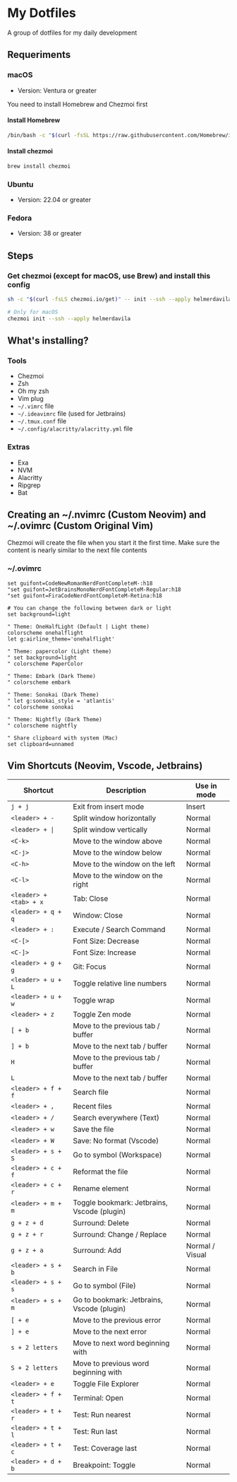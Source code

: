 # My Dotfiles

A group of dotfiles for my daily development

## Requeriments

### macOS

- Version: Ventura or greater

You need to install Homebrew and Chezmoi first

#### Install Homebrew

```bash
/bin/bash -c "$(curl -fsSL https://raw.githubusercontent.com/Homebrew/install/HEAD/install.sh)"
```

#### Install chezmoi

```bash
brew install chezmoi
```

### Ubuntu

- Version: 22.04 or greater

### Fedora

- Version: 38 or greater

## Steps

### Get chezmoi (except for macOS, use Brew) and install this config

```bash
sh -c "$(curl -fsLS chezmoi.io/get)" -- init --ssh --apply helmerdavila
```

```bash
# Only for macOS
chezmoi init --ssh --apply helmerdavila
```

## What's installing?

### Tools

- Chezmoi
- Zsh
- Oh my zsh
- Vim plug
- `~/.vimrc` file
- `~/.ideavimrc` file (used for Jetbrains)
- `~/.tmux.conf` file
- `~/.config/alacritty/alacritty.yml` file

### Extras

- Exa
- NVM
- Alacritty
- Ripgrep
- Bat

## Creating an ~/.nvimrc (Custom Neovim) and ~/.ovimrc (Custom Original Vim)

Chezmoi will create the file when you start it the first time. Make sure the content is nearly similar to the next file contents

### ~/.ovimrc

```vim
set guifont=CodeNewRomanNerdFontCompleteM-:h18
"set guifont=JetBrainsMonoNerdFontCompleteM-Regular:h18
"set guifont=FiraCodeNerdFontCompleteM-Retina:h18

# You can change the following between dark or light
set background=light

" Theme: OneHalfLight (Default | Light theme)
colorscheme onehalflight
let g:airline_theme='onehalflight'

" Theme: papercolor (Light theme)
" set background=light
" colorscheme PaperColor

" Theme: Embark (Dark Theme)
" colorscheme embark

" Theme: Sonokai (Dark Theme)
" let g:sonokai_style = 'atlantis'
" colorscheme sonokai

" Theme: Nightfly (Dark Theme)
" colorscheme nightfly

" Share clipboard with system (Mac)
set clipboard=unnamed
```

## Vim Shortcuts (Neovim, Vscode, Jetbrains)

| Shortcut | Description | Use in mode |
| --- | --- | --- |
| `j + j` | Exit from insert mode | Insert |
| `<leader> + -` | Split window horizontally | Normal |
| `<leader> + \|` | Split window vertically | Normal |
| `<C-k>` | Move to the window above | Normal |
| `<C-j>` | Move to the window below | Normal |
| `<C-h>` | Move to the window on the left | Normal |
| `<C-l>` | Move to the window on the right | Normal |
| `<leader> + <tab> + x` | Tab: Close | Normal |
| `<leader> + q + q` | Window: Close | Normal |
| `<leader> + :` | Execute / Search Command | Normal |
| `<C-[>` | Font Size: Decrease | Normal |
| `<C-]>` | Font Size: Increase | Normal |
| `<leader> + g + g` | Git: Focus | Normal |
| `<leader> + u + L` | Toggle relative line numbers | Normal |
| `<leader> + u + w` | Toggle wrap | Normal |
| `<leader> + z` | Toggle Zen mode | Normal |
| `[ + b` | Move to the previous tab / buffer | Normal |
| `] + b` | Move to the next tab / buffer | Normal |
| `H` | Move to the previous tab / buffer | Normal |
| `L` | Move to the next tab / buffer | Normal |
| `<leader> + f + f` | Search file | Normal |
| `<leader> + ,` | Recent files | Normal |
| `<leader> + /` | Search everywhere (Text) | Normal |
| `<leader> + w` | Save the file | Normal |
| `<leader> + W` | Save: No format (Vscode) | Normal |
| `<leader> + s + S` | Go to symbol (Workspace) | Normal |
| `<leader> + c + f` | Reformat the file | Normal |
| `<leader> + c + r` | Rename element | Normal |
| `<leader> + m + m` | Toggle bookmark: Jetbrains, Vscode (plugin) | Normal |
| `g + z + d` | Surround: Delete | Normal |
| `g + z + r` | Surround: Change / Replace | Normal |
| `g + z + a` | Surround: Add | Normal / Visual |
| `<leader> + s + b` | Search in File | Normal |
| `<leader> + s + s` | Go to symbol (File) | Normal |
| `<leader> + s + m` | Go to bookmark: Jetbrains, Vscode (plugin) | Normal |
| `[ + e` | Move to the previous error | Normal |
| `] + e` | Move to the next error | Normal |
| `s + 2 letters` | Move to next word beginning with | Normal |
| `S + 2 letters` | Move to previous word beginning with | Normal |
| `<leader> + e` | Toggle File Explorer | Normal |
| `<leader> + f + t` | Terminal: Open | Normal |
| `<leader> + t + r` | Test: Run nearest | Normal |
| `<leader> + t + l` | Test: Run last | Normal |
| `<leader> + t + c` | Test: Coverage last | Normal |
| `<leader> + d + b` | Breakpoint: Toggle | Normal |